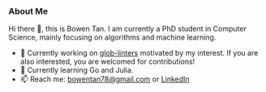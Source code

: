 ### About Me

Hi there 👋, this is Bowen Tan. I am currently a PhD student in Computer Science, mainly focusing on algorithms and machine learning.

- 🔭 Currently working on [glob-linters](https://github.com/bowentan/glob-linters) motivated by my interest. If you are also interested, you are welcomed for contributions!
- 🌱 Currently learning Go and Julia.
- 📫 Reach me: bowentan78@gmail.com or [LinkedIn](www.linkedin.com/in/bowen-tan-44623b99)

<!--
**bowentan/bowentan** is a ✨ _special_ ✨ repository because its `README.md` (this file) appears on your GitHub profile.

Here are some ideas to get you started:

- 🔭 I’m currently working on ...
- 🌱 I’m currently learning ...
- 👯 I’m looking to collaborate on ...
- 🤔 I’m looking for help with ...
- 💬 Ask me about ...
- 📫 How to reach me: ...
- 😄 Pronouns: ...
- ⚡ Fun fact: ...
-->
